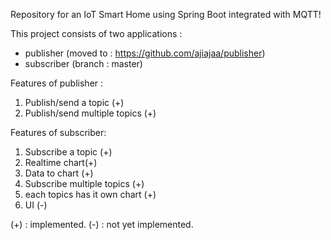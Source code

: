 Repository for an IoT Smart Home using Spring Boot integrated with MQTT!

This project consists of two applications : 
- publisher (moved to : https://github.com/ajiajaa/publisher)
- subscriber (branch : master)

Features of publisher :
1. Publish/send a topic (+)
2. Publish/send multiple topics (+)

Features of subscriber:
1. Subscribe a topic (+)
2. Realtime chart(+)
3. Data to chart (+)
4. Subscribe multiple topics (+)
5. each topics has it own chart (+)
6. UI (-)

(+) : implemented.
(-) : not yet implemented.

